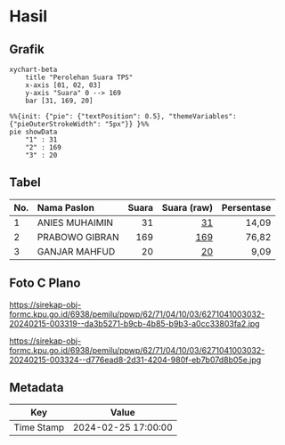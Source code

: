 # Hasil

## Grafik

```mermaid
xychart-beta
    title "Perolehan Suara TPS"
    x-axis [01, 02, 03]
    y-axis "Suara" 0 --> 169
    bar [31, 169, 20]
```

```mermaid
%%{init: {"pie": {"textPosition": 0.5}, "themeVariables": {"pieOuterStrokeWidth": "5px"}} }%%
pie showData
    "1" : 31
    "2" : 169
    "3" : 20
```

## Tabel

| No. | Nama Paslon    | Suara | Suara (raw) | Persentase |
|:--- |:-------------- | -----:| -----------:| ----------:|
| 1   | ANIES MUHAIMIN | 31    | [31][p-1]   | 14,09      |
| 2   | PRABOWO GIBRAN | 169   | [169][p-2]  | 76,82      |
| 3   | GANJAR MAHFUD  | 20    | [20][p-3]   | 9,09       |


[p-1]: https://github.com/gigit-pemilu/pemilu-2024-62-kalimantan-tengah/blob/main/pilpres/hitung-suara/sub/62-kalimantan-tengah/sub/71-kota-palangkaraya/sub/04-sabangau/sub/1003-kereng-bangkirai/sub/032-tps/sub/paslon-1.txt
[p-2]: https://github.com/gigit-pemilu/pemilu-2024-62-kalimantan-tengah/blob/main/pilpres/hitung-suara/sub/62-kalimantan-tengah/sub/71-kota-palangkaraya/sub/04-sabangau/sub/1003-kereng-bangkirai/sub/032-tps/sub/paslon-2.txt
[p-3]: https://github.com/gigit-pemilu/pemilu-2024-62-kalimantan-tengah/blob/main/pilpres/hitung-suara/sub/62-kalimantan-tengah/sub/71-kota-palangkaraya/sub/04-sabangau/sub/1003-kereng-bangkirai/sub/032-tps/sub/paslon-3.txt

## Foto C Plano

https://sirekap-obj-formc.kpu.go.id/6938/pemilu/ppwp/62/71/04/10/03/6271041003032-20240215-003319--da3b5271-b9cb-4b85-b9b3-a0cc33803fa2.jpg

https://sirekap-obj-formc.kpu.go.id/6938/pemilu/ppwp/62/71/04/10/03/6271041003032-20240215-003324--d776ead8-2d31-4204-980f-eb7b07d8b05e.jpg


## Metadata

| Key        | Value               |
| ---------- | ------------------- |
| Time Stamp | 2024-02-25 17:00:00 |



